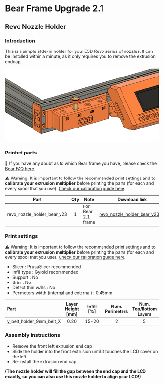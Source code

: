 # Bear Frame Upgrade 2.1

## Revo Nozzle Holder

### Introduction

This is a simple slide-in holder for your E3D Revo series of nozzles.
It can be installed within a minute, as it only requires you to remove the extrusion endcap.

![Revo Nozzle Holder for Bear 2.1](revo_nozzle_holder.png)

### Printed parts

:pushpin: If you have any doubt as to which Bear frame you have, please check the [Bear FAQ here](https://guides.bear-lab.com/Wiki/Bear_FAQ#Section_Which_Bear_frame_do_I_have).

:warning: Warning: It is important to follow the recommended print settings and to **calibrate your extrusion multiplier** before printing the parts (for each and every spool that you use). [Check our calibration guide here](https://guides.bear-lab.com/Guide/Extrusion+multiplier+and+filament+diameter/8).

| Part     | Qty | Note | Download link |
|----------|:---:|------|---------------|
| revo_nozzle_holder_bear_v23 | 1 | For Bear 2.1 frame | [revo_nozzle_holder_bear_v23.stl](printed_parts/revo_nozzle_holder_bear_v23.stl?raw=true) |

### Print settings

:warning: Warning: It is important to follow the recommended print settings and to **calibrate your extrusion multiplier** before printing the parts (for each and every spool that you use). [Check our calibration guide here](https://guides.bear-lab.com/Guide/Extrusion+multiplier+and+filament+diameter/8).

  * Slicer : PrusaSlicer recommended
  * Infill type : Gyroid recommended
  * Support : No
  * Brim : No
  * Detect thin walls : No
  * Perimeters width (internal and external) : 0.45mm

| Part | Layer<br/>Height<br/>[mm] | Infill [%] | Num.<br/>Perimeters | Num.<br/>Top/Bottom<br/>Layers |
|:-----|:-------------------------:|:----------:|:-------------------:|:------------------------------:|
| y_belt_holder_9mm_belt_X   | 0.20 | 15-20 | 2 | 5 |

### Assembly instructions

- Remove the front left extrusion end cap
- Slide the holder into the front extrusion until it touches the LCD cover on the left
- Re-install the extrusion end cap

**(The nozzle holder will fill the gap between the end cap and the LCD exactly, so you can also use this nozzle holder to align your LCD!)**